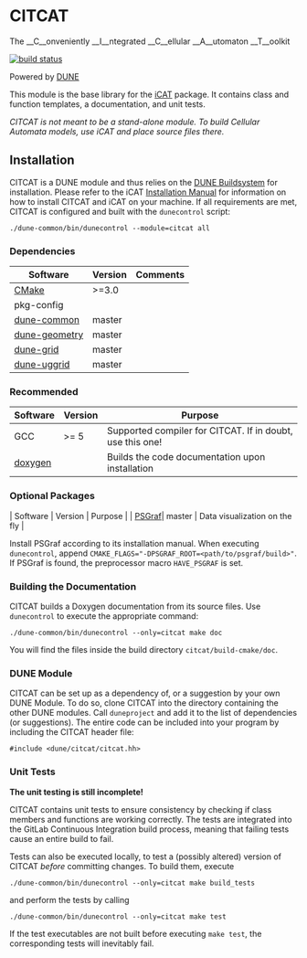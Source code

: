 # CITCAT

The __C__onveniently __I__ntegrated __C__ellular __A__utomaton __T__oolkit

[![build status](https://zwackelmann.iup.uni-heidelberg.de:10443/utopia/citcat/badges/master/build.svg)](https://zwackelmann.iup.uni-heidelberg.de:10443/utopia/citcat/commits/master)

Powered by [DUNE](https://dune-project.org/)

This module is the base library for the [iCAT](https://zwackelmann.iup.uni-heidelberg.de:10443/utopia/icat) package. It contains class and function templates, a documentation, and unit tests.

_CITCAT is not meant to be a stand-alone module. To build Cellular Automata models, use iCAT and place source files there._

## Installation
CITCAT is a DUNE module and thus relies on the [DUNE Buildsystem](https://www.dune-project.org/doc/installation/) for installation. Please refer to the iCAT [Installation Manual](INSTALL.md) for information on how to install CITCAT and iCAT on your machine. If all requirements are met, CITCAT is configured and built with the `dunecontrol` script:

    ./dune-common/bin/dunecontrol --module=citcat all

### Dependencies
| Software | Version | Comments |
| ---------| ------- | -------- |
| [CMake](https://cmake.org/) | >=3.0 |
| pkg-config | | |
| [dune-common](https://gitlab.dune-project.org/core/dune-common) | master |
| [dune-geometry](https://gitlab.dune-project.org/core/dune-geometry) | master |
| [dune-grid](https://gitlab.dune-project.org/core/dune-grid) | master |
| [dune-uggrid](https://gitlab.dune-project.org/staging/dune-uggrid) | master |

### Recommended
| Software | Version | Purpose |
| ---------| ------- | ------- |
| GCC | >= 5 | Supported compiler for CITCAT. If in doubt, use this one!
| [doxygen](http://www.stack.nl/~dimitri/doxygen/) | | Builds the code documentation upon installation

### Optional Packages
| Software | Version | Purpose |
| [PSGraf](https://zwackelmann.iup.uni-heidelberg.de:10443/tools/psgraf)| master | Data visualization on the fly |

Install PSGraf according to its installation manual. When executing `dunecontrol`, append `CMAKE_FLAGS="-DPSGRAF_ROOT=<path/to/psgraf/build>"`. If PSGraf is found, the preprocessor macro `HAVE_PSGRAF` is set.

### Building the Documentation
CITCAT builds a Doxygen documentation from its source files. Use `dunecontrol` to execute the appropriate command:

    ./dune-common/bin/dunecontrol --only=citcat make doc

You will find the files inside the build directory `citcat/build-cmake/doc`.

### DUNE Module
CITCAT can be set up as a dependency of, or a suggestion by your own DUNE Module. To do so, clone CITCAT into the directory containing the other DUNE modules. Call `duneproject` and add it to the list of dependencies (or suggestions). The entire code can be included into your program by including the CITCAT header file:

    #include <dune/citcat/citcat.hh>

### Unit Tests
**The unit testing is still incomplete!**

CITCAT contains unit tests to ensure consistency by checking if class members and functions are working correctly. The tests are integrated into the GitLab Continuous Integration build process, meaning that failing tests cause an entire build to fail.

Tests can also be executed locally, to test a (possibly altered) version of CITCAT *before* committing changes. To build them, execute

    ./dune-common/bin/dunecontrol --only=citcat make build_tests

and perform the tests by calling

    ./dune-common/bin/dunecontrol --only=citcat make test

If the test executables are not built before executing `make test`, the corresponding tests will inevitably fail.
